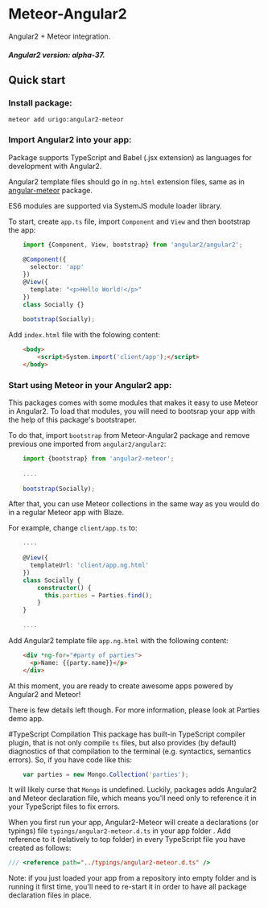 # Meteor-Angular2
Angular2 + Meteor integration.

##### Angular2 version: alpha-37.

## Quick start

### Install package:
    meteor add urigo:angular2-meteor

### Import Angular2 into your app:
Package supports TypeScript and Babel (.jsx extension) as languages for development with Angular2.

Angular2 template files should go in  ````ng.html```` extension files, same as in [angular-meteor](https://github.com/Urigo/angular-meteor) package.

ES6 modules are supported via SystemJS module loader library.

To start, create ````app.ts```` file, import ````Component```` and ````View```` and then bootstrap the app:
````ts
    import {Component, View, bootstrap} from 'angular2/angular2';
    
    @Component({
      selector: 'app'
    })
    @View({
      template: "<p>Hello World!</p>"
    })
    class Socially {}
    
    bootstrap(Socially);
````
Add ````index.html```` file with the folowing content:
````html
    <body>
        <script>System.import('client/app');</script>
    </body>
````

### Start using Meteor in your Angular2 app:
This packages comes with some modules that makes it easy to use Meteor in Angular2.
To load that modules, you will need to bootsrap your app with the help of this package's bootstraper.

To do that, import ````bootstrap```` from Meteor-Angular2 package and remove previous one imported from ````angular2/angular2````:

````ts
    import {bootstrap} from 'angular2-meteor';
    
    ....
    
    bootstrap(Socially);
````

After that, you can use Meteor collections in the same way as you would do in a regular Meteor app with Blaze.

For example, change ````client/app.ts```` to:
````ts
    ....
    
    @View({
      templateUrl: 'client/app.ng.html'
    })
    class Socially {
        constructor() {
          this.parties = Parties.find();
        }
    }
    
    ....
````

Add Angular2 template file ````app.ng.html```` with the following content:
````html
    <div *ng-for="#party of parties">
      <p>Name: {{party.name}}</p>
    </div>
````

At this moment, you are ready to create awesome apps powered by Angular2 and Meteor!

There is few details left though.
For more information, please look at Parties demo app.

#TypeScript Compilation
This package has built-in TypeScript compiler plugin, that is not only compile ````ts```` files, but also provides (by default) diagnostics of that compilation to the terminal (e.g. syntactics, semantics errors). So, if you have code like this:
````ts
    var parties = new Mongo.Collection('parties');
````
It will likely curse that ````Mongo```` is undefined. Luckily, packages adds Angular2 and Meteor declaration file, which means you'll need only to reference it in your TypeScript files to fix errors. 

When you first run your app, Angular2-Meteor will create a declarations (or typings) file ````typings/angular2-meteor.d.ts```` in your app folder . Add reference to it (relatively to top folder) in every TypeScript file you have created as follows:
````ts
/// <reference path="../typings/angular2-meteor.d.ts" />
````

Note: if you just loaded your app from a repository into empty folder and is running it first time, you'll need to re-start it in order to have all package declaration files in place.






